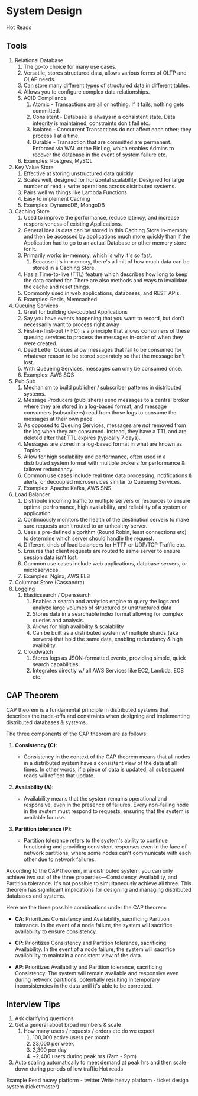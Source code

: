 # System Design
Hot Reads

## Tools
1. Relational Database
   1. The go-to choice for many use cases.  
   2. Versatile, stores structured data, allows various forms of OLTP and OLAP needs.
   3. Can store many different types of structured data in different tables.
   4. Allows you to configure complex data relationships.
   5. ACID Compliance
      1. Atomic - Transactions are all or nothing.  If it fails, nothing gets committed.
      2. Consistent - Database is always in a consistent state.  Data integrity is maintained, constraints don't fail etc.
      3. Isolated - Concurrent Transactions do not affect each other; they process 1 at a time.
      4. Durable - Transaction that are committed are permanent.  Enforced via WAL or the BinLog, which enables Admins to recover the database in the event of system failure etc.
   6. Examples: Postgres, MySQL
2. Key Value Store
   1. Effective at storing unstructured data quickly.
   2. Scales well, designed for horizontal scalability.  Designed for large number of read + write operations across distributed systems.
   3. Pairs well w/ things like Lambda Functions
   4. Easy to implement Caching
   5. Examples: DynamoDB, MongoDB
3. Caching Store
   1. Used to improve the performance, reduce latency, and increase responsiveness of existing Applications.
   2. General idea is data can be stored in this Caching Store in-memory and then be accessed by applications much more quickly than if the Application had to go to an actual Database or other memory store for it.
   3. Primarily works in-memory, which is why it's so fast.
      1. Because it's in-memory, there's a limit of how much data can be stored in a Caching Store.
   4. Has a Time-to-live (TTL) feature which describes how long to keep the data cached for.  There are also methods and ways to invalidate the cache and reset things.
   5. Commonly used in web applications, databases, and REST APIs.
   6. Examples: Redis, Memcached
4. Queuing Services
   1. Great for building de-coupled Applications
   2. Say you have events happening that you want to record, but don't necessarily want to process right away
   3. First-in-first-out (FIFO) is a principle that allows consumers of these queuing services to process the messages in-order of when they were created.
   4. Dead Letter Queues allow messages that fail to be consumed for whatever reason to be stored separately so that the message isn't lost.
   5. With Queueing Services, messages can only be consumed once.
   6. Examples: AWS SQS
5. Pub Sub
   1. Mechanism to build publisher / subscriber patterns in distributed systems.
   2. Message Producers (publishers) send messages to a central broker where they are stored in a log-based format, and message consumers (subscribers) read from those logs to consume the messages at their own pace.
   3. As opposed to Queuing Services, messages are *not* removed from the log when they are consumed.  Instead, they have a TTL and are deleted after that TTL expires (typically 7 days).
   4. Messages are stored in a log-based format in what are known as Topics.
   5. Allow for high scalability and performance, often used in a distributed system format with multiple brokers for performance & failover redundancy.
   6. Common use cases include real time data processing, notifications & alerts, or decoupled microservices similar to Queueing Services.
   7. Examples: Apache Kafka, AWS SNS
6. Load Balancer
   1. Distribute incoming traffic to multiple servers or resources to ensure optimal perfromance, high availability, and reliability of a system or application.
   2. Continuously monitors the health of the destination servers to make sure requests aren't routed to an unhealthy server.
   3. Uses a pre-defined algorithm (Round Robin, least connections etc) to determine which server should handle the request.
   4. Different kinds of load balancers for HTTP or UDP/TCP Traffic etc.
   5. Ensures that client requests are routed to same server to ensure session data isn't lost.
   6. Common use cases include web applications, database servers, or microservices.
   7. Examples: Nginx, AWS ELB
7. Columnar Store (Cassandra)
8. Logging
   1. Elasticsearch / Opensearch
      1. Enables a search and analytics engine to query the logs and analyze large volumes of structured or unstructured data
      2. Stores data in a searchable index format allowing for complex queries and analysis.
      3. Allows for high availbility & scalability
      4. Can be built as a distributed system w/ multiple shards (aka servers) that hold the same data, enabling redundancy & high availbility.
   2. Cloudwatch
      1. Stores logs as JSON-formatted events, providing simple, quick search capabilities
      2. Integrates directly w/ all AWS Services like EC2, Lambda, ECS etc.

## CAP Theorem
CAP theorem is a fundamental principle in distributed systems that describes the trade-offs and constraints when designing and implementing distributed databases & systems. 

The three components of the CAP theorem are as follows:

1. **Consistency (C)**:
   - Consistency in the context of the CAP theorem means that all nodes in a distributed system have a consistent view of the data at all times. In other words, if a piece of data is updated, all subsequent reads will reflect that update.

2. **Availability (A)**:
   - Availability means that the system remains operational and responsive, even in the presence of failures. Every non-failing node in the system must respond to requests, ensuring that the system is available for use.

3. **Partition tolerance (P)**:
   - Partition tolerance refers to the system's ability to continue functioning and providing consistent responses even in the face of network partitions, where some nodes can't communicate with each other due to network failures.

According to the CAP theorem, in a distributed system, you can only achieve two out of the three properties—Consistency, Availability, and Partition tolerance. It's not possible to simultaneously achieve all three. This theorem has significant implications for designing and managing distributed databases and systems.

Here are the three possible combinations under the CAP theorem:

- **CA**: Prioritizes Consistency and Availability, sacrificing Partition tolerance. In the event of a node failure, the system will sacrifice availability to ensure consistency.
  
- **CP**: Prioritizes Consistency and Partition tolerance, sacrificing Availability. In the event of a node failure, the system will sacrifice availability to maintain a consistent view of the data.
  
- **AP**: Prioritizes Availability and Partition tolerance, sacrificing Consistency. The system will remain available and responsive even during network partitions, potentially resulting in temporary inconsistencies in the data until it's able to be corrected.


## Interview Tips
1. Ask clarifying questions
2. Get a general about broad numbers & scale
   1. How many users / requests / orders etc do we expect
      1. 100,000 active users per month
      2. 23,000 per week
      3. 3,300 per day
      4. ~2,400 users during peak hrs (7am - 9pm)
3. Auto scaling automatically to meet demand at peak hrs and then scale down during periods of low traffic
Hot reads




Example
Read heavy platform - twitter
Write heavy platform - ticket design system (ticketmaster)

